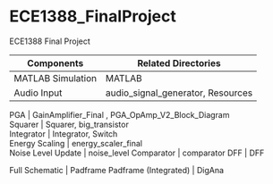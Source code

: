 # ECE1388_FinalProject
ECE1388 Final Project

Components                |   Related Directories	
--------------------------|----------------------------------------	
MATLAB Simulation         |   MATLAB
Audio Input               |   audio_signal_generator, Resources	

PGA                       |   GainAmplifier_Final , PGA_OpAmp_V2_Block_Diagram	
Squarer                   |   Squarer, big_transistor	
Integrator                |   Integrator, Switch	
Energy Scaling            |   energy_scaler_final	
Noise Level Update        |   noise_level
Comparator                |   comparator
DFF                       |   DFF

Full Schematic            |   Padframe
Padframe (Integrated)     |   DigAna
 

